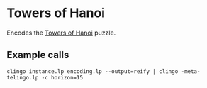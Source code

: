 # Towers of Hanoi

Encodes the [Towers of Hanoi][toh] puzzle.

## Example calls

    clingo instance.lp encoding.lp --output=reify | clingo -meta-telingo.lp -c horizon=15

[toh]: https://en.wikipedia.org/wiki/Tower_of_Hanoi
